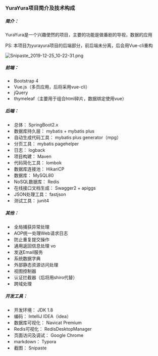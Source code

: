 ### YuraYura项目简介及技术构成



##### 简介：

YuraYura是一个兴趣使然的项目，主要的功能是做番剧的导视，数据的应用

PS: 本项目为yurayura项目的后端部分，前后端未分离，后会用Vue-cli重构

![Snipaste_2019-12-25_10-22-31.png](https://i.loli.net/2020/04/27/TDYwVsvpH2oBRu8.png) 



##### 前端：

- ​    Bootstrap 4
- ​    Vue.js（多页应用，后将采用vue-cli）
- ​    jQuery
- ​    thymeleaf（主要用于组合html碎片，数据绑定使用vue）

##### 后端：

- ​    总体： SpringBoot2.x
- ​    数据库持久层： mybatis + mybatis plus
- ​    自动生成代码工具： mybatis plus generator（mpg）
- ​    分页工具： mybatis pagehelper
- ​    日志： logback
- ​    项目构建： Maven
- ​    代码简化工具： lombok
- ​    数据库连接池： HikariCP
- ​    数据库： MySQL80
- ​    NoSQL数据库： Redis
- ​    在线接口文档生成： Swagger2 + apiggs
- ​    JSON处理工具： fastjson
- ​    测试工具： junit4

##### 其他：

- ​    全局捕获异常处理
- ​    AOP统一处理Web请求日志
- ​    防止重复提交操作
- ​    通用返回信息处理 vo
- ​    发送Email服务
- ​    系统数据字典
- ​    外部静态资源访问处理
- ​    视图控制器
- ​    认证拦截器（后将用shiro代替）
- ​    跨域处理

##### 开发工具：

- ​    开发环境： JDK 1.8
- ​    编码： IntelliJ IDEA（idea）
- ​    数据库可视化： Navicat Premium
- ​    Redis可视化： RedisDesktopManager
- ​    页面访问及调试： Google Chrome
- ​    markdown： Typora
- ​    截图： Snipaste

